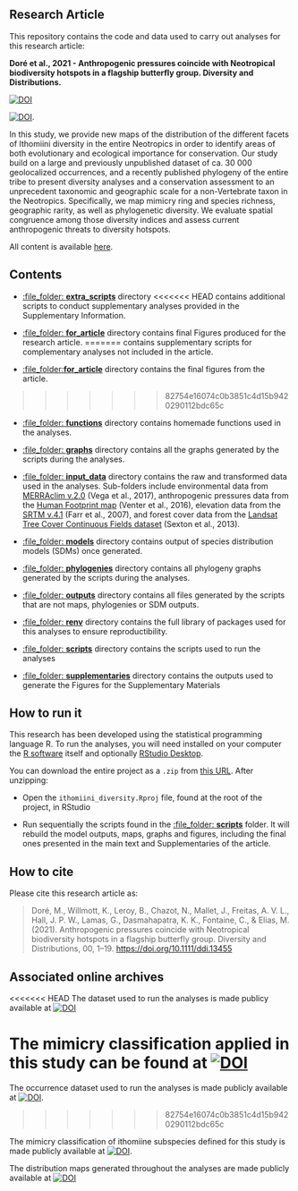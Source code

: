 
<!-- README.md is generated from README.Rmd. Please edit that file -->

## Research Article

This repository contains the code and data used to carry out analyses
for this research article:

**Doré et al., 2021 - Anthropogenic pressures coincide with Neotropical
biodiversity hotspots in a flagship butterfly group. Diversity and
Distributions.**

[![DOI](https://zenodo.org/badge/DOI/10.1111/ddi.13455.svg)](https://doi.org/10.1111/ddi.13455)

[![DOI](https://zenodo.org/badge/DOI/10.1111/ddi.13455.svg)](https://doi.org/10.1111/ddi.13455).

In this study, we provide new maps of the distribution of the different
facets of Ithomiini diversity in the entire Neotropics in order to
identify areas of both evolutionary and ecological importance for
conservation. Our study build on a large and previously unpublished
dataset of ca. 30 000 geolocalized occurrences, and a recently published
phylogeny of the entire tribe to present diversity analyses and a
conservation assessment to an unprecedent taxonomic and geographic scale
for a non-Vertebrate taxon in the Neotropics. Specifically, we map
mimicry ring and species richness, geographic rarity, as well as
phylogenetic diversity. We evaluate spatial congruence among those
diversity indices and assess current anthropogenic threats to diversity
hotspots.

All content is available
[here](https://github.com/MaelDore/ithomiini_diversity).

## Contents

  - [:file\_folder: **extra\_scripts**](extra_scripts/) directory
<<<<<<< HEAD
    contains additional scripts to conduct supplementary analyses
    provided in the Supplementary Information.

  - [:file\_folder: **for\_article**](for_article/) directory contains
    final Figures produced for the research article.
=======
    contains supplementary scripts for complementary analyses not
    included in the article.

  - [:file\_folder:**for\_article**](for_article/) directory contains
    the final figures from the article.
>>>>>>> 82754e16074c0b3851c4d15b9420290112bdc65c

  - [:file\_folder: **functions**](functions/) directory contains
    homemade functions used in the analyses.

  - [:file\_folder: **graphs**](graphs/) directory contains all the
    graphs generated by the scripts during the analyses.

  - [:file\_folder: **input\_data**](input_data/) directory contains the
    raw and transformed data used in the analyses. Sub-folders include
    environmental data from [MERRAclim
    v.2.0](https://doi.org/10.5061/dryad.s2v81) (Vega et al., 2017),
    anthropogenic pressures data from the [Human Footprint
    map](https://doi.org/10.1038/ncomms12558) (Venter et al., 2016),
    elevation data from the [SRTM v.4.1](http://srtm.csi.cgiar.org)
    (Farr et al., 2007), and forest cover data from the [Landsat Tree
    Cover Continuous Fields
    dataset](https://developers.google.com/earth-engine/datasets/catalog/NASA_MEASURES_GFCC_TC_v3)
    (Sexton et al., 2013).

  - [:file\_folder: **models**](models/) directory contains output of
    species distribution models (SDMs) once generated.

  - [:file\_folder: **phylogenies**](phylogenies/) directory contains
    all phylogeny graphs generated by the scripts during the analyses.

  - [:file\_folder: **outputs**](outputs/) directory contains all files
    generated by the scripts that are not maps, phylogenies or SDM
    outputs.

  - [:file\_folder: **renv**](renv/) directory contains the full library
    of packages used for this analyses to ensure reproductibility.

  - [:file\_folder: **scripts**](scripts/) directory contains the
    scripts used to run the analyses

  - [:file\_folder: **supplementaries**](supplementaries/) directory
    contains the outputs used to generate the Figures for the
    Supplementary Materials

## How to run it

This research has been developed using the statistical programming
language R. To run the analyses, you will need installed on your
computer the [R software](https://cloud.r-project.org/) itself and
optionally [RStudio
Desktop](https://rstudio.com/products/rstudio/download/).

You can download the entire project as a `.zip` from [this
URL](/archive/master.zip). After unzipping:

  - Open the `ithomiini_diversity.Rproj` file, found at the root of the
    project, in RStudio

  - Run sequentially the scripts found in the [:file\_folder:
    **scripts**](scripts/) folder. It will rebuild the model outputs,
    maps, graphs and figures, including the final ones presented in the
    main text and Supplementaries of the article.

## How to cite

Please cite this research article as:

> Doré, M., Willmott, K., Leroy, B., Chazot, N., Mallet, J., Freitas, A.
> V. L., Hall, J. P. W., Lamas, G., Dasmahapatra, K. K., Fontaine, C., &
> Elias, M. (2021). Anthropogenic pressures coincide with Neotropical
> biodiversity hotspots in a flagship butterfly group. Diversity and
> Distributions, 00, 1–19. <https://doi.org/10.1111/ddi.13455>

## Associated online archives

<<<<<<< HEAD
The dataset used to run the analyses is made publicy available at 
[![DOI](https://zenodo.org/badge/DOI/10.5281/zenodo.4696055.svg)](https://doi.org/10.5281/zenodo.4696055)

The mimicry classification applied in this study can be found at 
[![DOI](https://zenodo.org/badge/DOI/10.5281/zenodo.5497876.svg)](https://doi.org/10.5281/zenodo.5497876)
=======
The occurrence dataset used to run the analyses is made publicly
available at
[![DOI](https://zenodo.org/badge/DOI/10.5281/zenodo.4696055.svg)](https://doi.org/10.5281/zenodo.4696055).
>>>>>>> 82754e16074c0b3851c4d15b9420290112bdc65c

The mimicry classification of ithomiine subspecies defined for this
study is made publicly available at
[![DOI](https://zenodo.org/badge/DOI/10.5281/zenodo.5497876.svg)](https://doi.org/10.5281/zenodo.5497876).

The distribution maps generated throughout the analyses are made
publicly available at 
[![DOI](https://zenodo.org/badge/DOI/10.5281/zenodo.4673446.svg)](https://doi.org/10.5281/zenodo.4673446)
